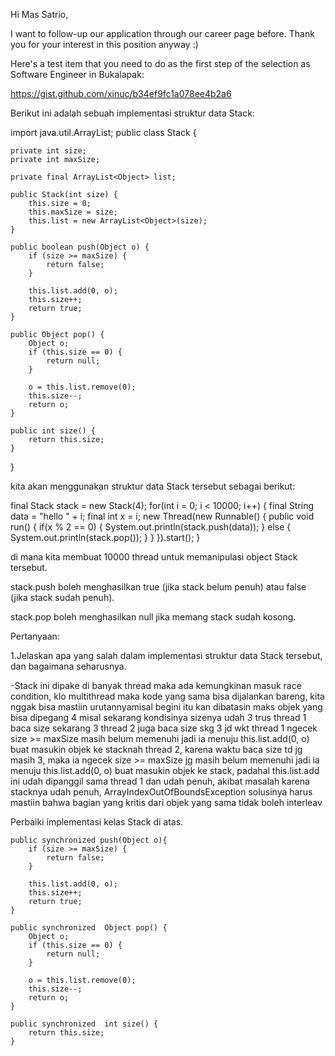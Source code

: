 Hi Mas Satrio, 

I want to follow-up our application through our career page before. Thank you for your interest in this position anyway :)

Here's a test item that you need to do as the first step of the selection as Software Engineer in Bukalapak: 

https://gist.github.com/xinuc/b34ef9fc1a078ee4b2a6 

Berikut ini adalah sebuah implementasi struktur data Stack:

import java.util.ArrayList;
public class Stack {

    private int size;
    private int maxSize;

    private final ArrayList<Object> list;

    public Stack(int size) {
        this.size = 0;
        this.maxSize = size;
        this.list = new ArrayList<Object>(size);
    }

    public boolean push(Object o) {
        if (size >= maxSize) {
            return false;
        }

        this.list.add(0, o);
        this.size++;
        return true;
    }

    public Object pop() {
        Object o;
        if (this.size == 0) {
            return null;
        }

        o = this.list.remove(0);
        this.size--;
        return o;
    }

    public int size() {
        return this.size;
    }
}


kita akan menggunakan struktur data Stack tersebut sebagai berikut:

final Stack stack = new Stack(4);
for(int i = 0; i < 10000; i++) {
    final String data = "hello " + i;
    final int x = i;
    new Thread(new Runnable() {
        public void run() {
            if(x % 2 == 0) {
                System.out.println(stack.push(data));
            } else {
                System.out.println(stack.pop());
            }
        }
    }).start();
}


di mana kita membuat 10000 thread untuk memanipulasi object Stack tersebut.

stack.push boleh menghasilkan true (jika stack belum penuh) atau false (jika stack sudah penuh).

stack.pop boleh menghasilkan null jika memang stack sudah kosong.

Pertanyaan:

1.Jelaskan apa yang salah dalam implementasi struktur data Stack tersebut, dan bagaimana seharusnya.

-Stack ini dipake di banyak thread maka ada kemungkinan masuk race condition,
klo multithread maka kode yang sama bisa dijalankan bareng, kita nggak bisa mastiin urutannyamisal begini
itu kan dibatasin maks objek yang bisa dipegang 4 misal sekarang kondisinya sizenya udah 3 trus thread 1 baca size sekarang 3 thread 2 juga baca size skg 3 jd wkt thread 1 ngecek size >= maxSize masih belum memenuhi jadi ia menuju this.list.add(0, o) buat masukin objek ke stacknah thread 2, karena waktu baca size td jg masih 3, maka ia ngecek size >= maxSize jg masih belum memenuhi jadi ia menuju this.list.add(0, o) buat masukin objek ke stack, padahal this.list.add ini udah dipanggil sama thread 1 dan udah penuh, akibat masalah karena stacknya udah penuh, ArrayIndexOutOfBoundsException solusinya harus mastiin bahwa bagian yang kritis dari objek yang sama tidak boleh interleav



Perbaiki implementasi kelas Stack di atas.



    public synchronized push(Object o){
        if (size >= maxSize) {
            return false;
        }

        this.list.add(0, o);
        this.size++;
        return true;
    }

    public synchronized  Object pop() {
        Object o;
        if (this.size == 0) {
            return null;
        }

        o = this.list.remove(0);
        this.size--;
        return o;
    }

    public synchronized  int size() {
        return this.size;
    }

